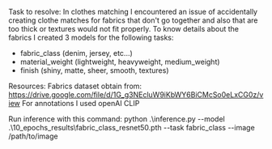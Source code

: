 Task to resolve:
In clothes matching I encountered an issue of accidentally creating clothe matches for fabrics that don't go together and also that are too thick or textures would not fit properly.
To know details about the fabrics I created 3 models for the following tasks:
- fabric_class (denim, jersey, etc...)
- material_weight (lightweight, heavyweight, medium_weight)
- finish (shiny, matte, sheer, smooth, textures)

Resources:
Fabrics dataset obtain from: https://drive.google.com/file/d/1G_g3NEcluW9iKbWY6BiCMcSo0eLxCG0z/view
For annotations I used openAI CLIP

Run inference with this command:
python .\inference.py --model .\10_epochs_results\fabric_class_resnet50.pth --task fabric_class --image /path/to/image